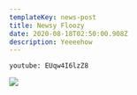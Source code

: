 ```yaml
---
templateKey: news-post
title: Newsy Floozy
date: 2020-08-18T02:50:00.908Z
description: Yeeeehow
---
```


`youtube: EUqw4I6lzZ8`

![](/img/bcard_03_600x1800.jpg)

